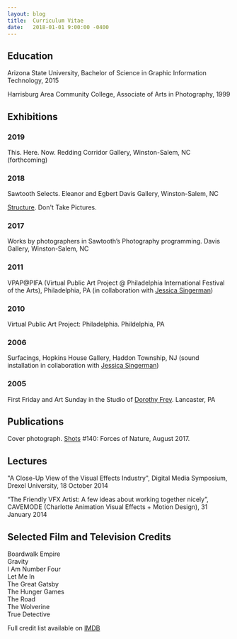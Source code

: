```yaml
---
layout: blog
title:  Curriculum Vitae
date:   2018-01-01 9:00:00 -0400
---
```



## Education

Arizona State University, Bachelor of Science in Graphic Information Technology, 2015

Harrisburg Area Community College, Associate of Arts in Photography, 1999

## Exhibitions

### 2019

This. Here. Now. Redding Corridor Gallery, Winston-Salem, NC (forthcoming)

### 2018

Sawtooth Selects. Eleanor and Egbert Davis Gallery, Winston-Salem, NC

[Structure](http://www.donttakepictures.com/gallery-structure/). Don't Take Pictures.


### 2017

Works by photographers in Sawtooth’s Photography programming. Davis Gallery, Winston-Salem, NC

### 2011

VPAP@PIFA (Virtual Public Art Project @ Philadelphia International Festival of the Arts), Philadelphia, PA (in collaboration with [Jessica Singerman](http://jessicasingerman.com/))

### 2010

Virtual Public Art Project: Philadelphia. Phildelphia, PA

### 2006

Surfacings, Hopkins House Gallery, Haddon Township, NJ (sound installation in collaboration with [Jessica Singerman](http://jessicasingerman.com/))

### 2005

First Friday and Art Sunday in the Studio of [Dorothy Frey](http://www.dorothyfrey.com/). Lancaster, PA

## Publications

Cover photograph. [Shots](http://shotsmag.com/) #140: Forces of Nature, August 2017.  

## Lectures

"A Close-Up View of the Visual Effects Industry", Digital Media Symposium, Drexel University, 18 October 2014

“The Friendly VFX Artist: A few ideas about working together nicely”, CAVEMODE (Charlotte Animation Visual Effects + Motion Design), 31 January 2014


## Selected Film and Television Credits

Boardwalk Empire  
Gravity  
I Am Number Four  
Let Me In  
The Great Gatsby  
The Hunger Games  
The Road  
The Wolverine  
True Detective  

Full credit list available on [IMDB](https://www.imdb.com/name/nm2320204/)

